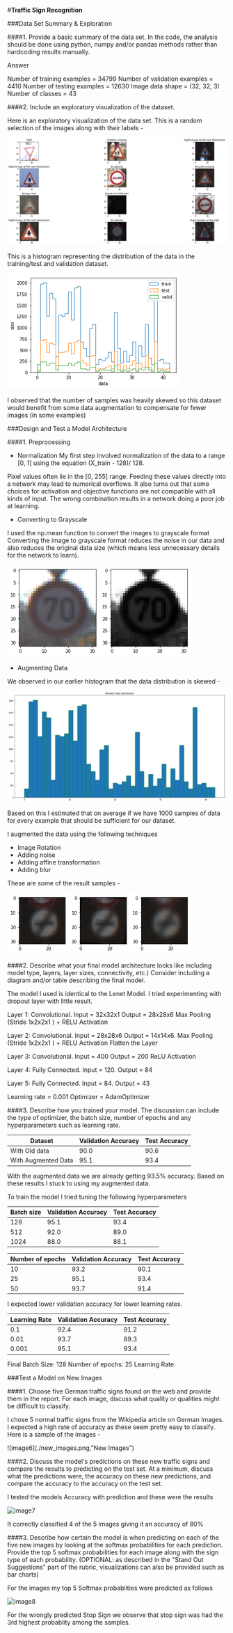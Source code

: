 #**Traffic Sign Recognition**

###Data Set Summary & Exploration

####1. Provide a basic summary of the data set. In the code, the analysis should be done using python, numpy and/or pandas methods rather than hardcoding results manually.

Answer

Number of training examples = 34799
Number of validation examples = 4410
Number of testing examples = 12630
Image data shape = (32, 32, 3)
Number of classes = 43

####2. Include an exploratory visualization of the dataset.

Here is an exploratory visualization of the data set. This is a random selection of the images along with their labels -


![image1](./examples/dataset1.png "Dataset 1")

This is a histogram representing the distribution of the data in the training/test and validation dataset.

![image2](./examples/train_test_validation_histogram.png "Data Distribution")

I observed that the number of samples was heavily skewed so this dataset would benefit from some data augmentation to compensate for fewer images (in some examples)

###Design and Test a Model Architecture

####1. Preprocessing

- Normalization
My first step involved normalization of the data to a range [0, 1] using the equation (X_train - 128)/ 128.

Pixel values often lie in the [0, 255] range. Feeding these values directly into a network may lead to numerical overflows. It also turns out that some choices for activation and objective functions are not compatible with all kinds of input. The wrong combination results in a network doing a poor job at learning.

- Converting to Grayscale

I used the np.mean function to convert the images to grayscale format
Converting the image to grayscale format reduces the noise in our data and also reduces the original data size (which means less unnecessary details for the network to learn).

![image3](./examples/grayscale.png "Original VS Grayscale VS Normalized")

- Augmenting Data

We observed in our earlier histogram that the data distribution is skewed -

![image4](./examples/skewed.png "Skewed data distribution")

Based on this I estimated that on average if we have 1000 samples of data for every example that should be sufficient for our dataset.

I augmented the data using the following techniques
- Image Rotation
- Adding noise
- Adding affine transformation
- Adding blur

These are some of the result samples -

![image5](./examples/transformations.png "Transformations")


####2. Describe what your final model architecture looks like including model type, layers, layer sizes, connectivity, etc.) Consider including a diagram and/or table describing the final model.

The model I used is identical to the Lenet Model. I tried experimenting with dropout layer with little result.

Layer 1: Convolutional. Input = 32x32x1 Output = 28x28x6
Max Pooling (Stride 1x2x2x1 ) + RELU Activation

Layer 2: Convolutional. Input = 28x28x6 Output = 14x14x6.
Max Pooling (Stride 1x2x2x1 ) + RELU Activation
Flatten the Layer

Layer 3: Convolutional. Input = 400 Output = 200
ReLU Activation

Layer 4: Fully Connected. Input = 120. Output = 84

Layer 5: Fully Connected. Input = 84. Output = 43

Learning rate = 0.001
Optimizer = AdamOptimizer


####3. Describe how you trained your model. The discussion can include the type of optimizer, the batch size, number of epochs and any hyperparameters such as learning rate.

| Dataset  |  Validation Accuracy  |  Test Accuracy |
|---|---|---|
| With Old data | 90.0 | 90.6|
| With Augmented Data | 95.1 | 93.4|

With the augmented data we are already getting 93.5% accuracy.
Based on these results I stuck to using my augmented data.

To train the model I tried tuning the following hyperparameters

| Batch size  |  Validation Accuracy  |  Test Accuracy |
|---|---|---|
| 128  | 95.1 | 93.4 |
| 512 |  92.0 | 89.0 |
| 1024 |  88.0 | 88.1 |

| Number of epochs  | Validation Accuracy  | Test Accuracy |
|---|---|---|
| 10  | 93.2  | 90.1
| 25  |  95.1 | 93.4 |
| 50 |  93.7 | 91.4 |  


I expected lower validation accuracy for lower learning rates.

| Learning Rate  | Validation Accuracy  |  Test Accuracy  |  
|---|---|---|
| 0.1 |  92.4 |  91.2 |  
| 0.01  | 93.7  |  89.3|
| 0.001 |95.1 | 93.4 |

Final
Batch Size: 128
Number of epochs: 25
Learning Rate:


###Test a Model on New Images

####1. Choose five German traffic signs found on the web and provide them in the report. For each image, discuss what quality or qualities might be difficult to classify.

I chose 5 normal traffic signs from the Wikipedia article on German Images. I expected a high rate of accuracy as these seem pretty easy to classify. Here is a sample of the images -

![image6](./new_images.png,"New Images")

####2. Discuss the model's predictions on these new traffic signs and compare the results to predicting on the test set. At a minimum, discuss what the predictions were, the accuracy on these new predictions, and compare the accuracy to the accuracy on the test set.

I tested the models Accuracy with prediction and these were the results

![image7](./predicted_versus_actual.png "Predicted VS Actual Accuracy")

It correctly classified 4 of the 5 images giving it an accuracy of 80%

####3. Describe how certain the model is when predicting on each of the five new images by looking at the softmax probabilities for each prediction. Provide the top 5 softmax probabilities for each image along with the sign type of each probability. (OPTIONAL: as described in the "Stand Out Suggestions" part of the rubric, visualizations can also be provided such as bar charts)

For the images my top 5 Softmax probablities were predicted as follows

![image8](./softmax_probabilites.png "Softmax Probabilites")

For the wrongly predicted Stop Sign we observe that stop sign was had the 3rd highest probablity among the samples.
